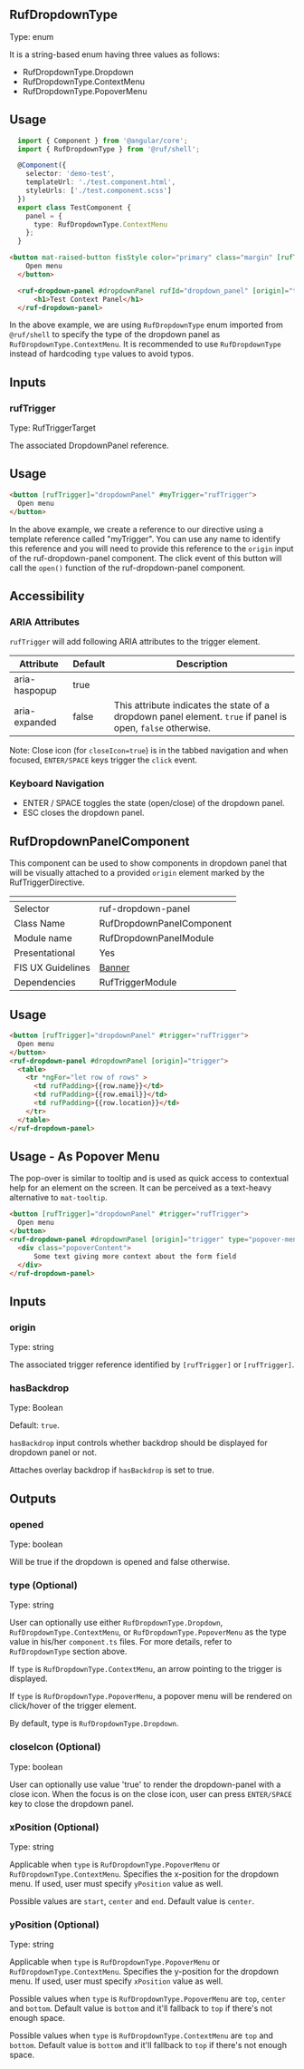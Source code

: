 ## RufDropdownType

Type: enum

It is a string-based enum having three values as follows:

* RufDropdownType.Dropdown
* RufDropdownType.ContextMenu
* RufDropdownType.PopoverMenu

## Usage

```ts
  import { Component } from '@angular/core';
  import { RufDropdownType } from '@ruf/shell';

  @Component({
    selector: 'demo-test',
    templateUrl: './test.component.html',
    styleUrls: ['./test.component.scss']
  })
  export class TestComponent {
    panel = {
      type: RufDropdownType.ContextMenu
    };
  }
```

```html
<button mat-raised-button fisStyle color="primary" class="margin" [rufTrigger]="dropdownPanel" rufId="trigger_button" #trigger="rufTrigger">
    Open menu
  </button>

  <ruf-dropdown-panel #dropdownPanel rufId="dropdown_panel" [origin]="trigger" [type]="panel.type">
      <h1>Test Context Panel</h1>
  </ruf-dropdown-panel>
```

In the above example, we are using `RufDropdownType` enum imported from `@ruf/shell` to specify the type of the dropdown panel as `RufDropdownType.ContextMenu`. It is recommended to use `RufDropdownType` instead of hardcoding `type` values to avoid typos.

## Inputs

### rufTrigger

Type: RufTriggerTarget

The associated DropdownPanel reference.


## Usage

```html
<button [rufTrigger]="dropdownPanel" #myTrigger="rufTrigger">
  Open menu
</button>
```

In the above example, we create a reference to our directive using a template reference called "myTrigger". You can use any name to identify this reference and you will need to provide this reference to the `origin` input of the ruf-dropdown-panel component. The click event of this button will call the `open()` function of the ruf-dropdown-panel component.

## Accessibility

### ARIA Attributes

`rufTrigger` will add following ARIA attributes to the trigger element.

Attribute                       | Default           | Description
------------------------------- | ----------------- | -----------
aria-haspopup                        | true         |
aria-expanded                        | false        | This attribute indicates the state of a dropdown panel element. `true` if panel is open, `false` otherwise.

Note: Close icon (for `closeIcon=true`) is in the tabbed navigation and when focused, `ENTER/SPACE` keys trigger the `click` event.

### Keyboard Navigation
* ENTER / SPACE toggles the state (open/close) of the dropdown panel.
* ESC closes the dropdown panel.

## RufDropdownPanelComponent

This component can be used to show components in dropdown panel that will be visually attached
to a provided `origin` element marked by the RufTriggerDirective.

[]()                 | []()
-------------------- | --------------------
Selector             | ruf-dropdown-panel
Class Name           | RufDropdownPanelComponent
Module name          | RufDropdownPanelModule
Presentational       | Yes
FIS UX Guidelines    | [Banner](https://ux.fisglobal.com/ux/menutouch.html#/banner)
Dependencies         | RufTriggerModule

## Usage

```html
<button [rufTrigger]="dropdownPanel" #trigger="rufTrigger">
  Open menu
</button>
<ruf-dropdown-panel #dropdownPanel [origin]="trigger">
  <table>
    <tr *ngFor="let row of rows" >
      <td rufPadding>{{row.name}}</td>
      <td rufPadding>{{row.email}}</td>
      <td rufPadding>{{row.location}}</td>
    </tr>
  </table>
</ruf-dropdown-panel>
```

## Usage -  As Popover Menu
The pop-over is similar to tooltip and is used as quick access to contextual help for an element on the screen. It can be perceived as a text-heavy alternative to `mat-tooltip`.

```html
<button [rufTrigger]="dropdownPanel" #trigger="rufTrigger">
  Open menu
</button>
<ruf-dropdown-panel #dropdownPanel [origin]="trigger" type="popover-menu" xPosition="end" yPosition="center">
  <div class="popoverContent">
      Some text giving more context about the form field
  </div>
</ruf-dropdown-panel>
```

## Inputs

### origin

Type: string

The associated trigger reference identified by `[rufTrigger]` or `[rufTrigger]`.

### hasBackdrop

Type: Boolean

Default: `true`.

`hasBackdrop` input controls whether backdrop should be displayed for dropdown panel or not.

Attaches overlay backdrop if `hasBackdrop` is set to true.

## Outputs

### opened

Type: boolean

Will be true if the dropdown is opened and false otherwise.

### type (Optional)

Type: string

User can optionally use either `RufDropdownType.Dropdown`, `RufDropdownType.ContextMenu`, or `RufDropdownType.PopoverMenu` as the type value in his/her `component.ts` files. For more details, refer to `RufDropdownType` section above.

If `type` is `RufDropdownType.ContextMenu`, an arrow pointing to the trigger is displayed.

If `type` is `RufDropdownType.PopoverMenu`, a popover menu will be rendered on click/hover of the trigger element.

By default, type is `RufDropdownType.Dropdown`.

### closeIcon (Optional)

Type: boolean

User can optionally use value 'true' to render the dropdown-panel with a close icon. When the focus is on the close icon, user can press `ENTER/SPACE` key to close the dropdown panel.

### xPosition (Optional)

Type: string

Applicable when `type` is `RufDropdownType.PopoverMenu` or `RufDropdownType.ContextMenu`. Specifies the x-position for the dropdown menu. If used, user must specify `yPosition` value as well.

Possible values are `start`, `center` and `end`. Default value is `center`.

### yPosition (Optional)

Type: string

Applicable when `type` is `RufDropdownType.PopoverMenu` or `RufDropdownType.ContextMenu`. Specifies the y-position for the dropdown menu. If used, user must specify `xPosition` value as well.

Possible values when `type` is `RufDropdownType.PopoverMenu` are `top`, `center` and `bottom`. Default value is `bottom` and it'll fallback to `top` if there's not enough space.

Possible values when `type` is `RufDropdownType.ContextMenu` are `top` and `bottom`. Default value is `bottom` and it'll fallback to `top` if there's not enough space.
